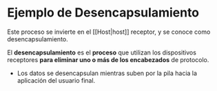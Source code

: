 # Ejemplo de Desencapsulamiento

Este proceso se invierte en el [[Host|host]] receptor, y se conoce como desencapsulamiento.

El **desencapsulamiento** es el **proceso** que utilizan los dispositivos receptores **para eliminar uno o más de los encabezados** de protocolo.

- Los datos se desencapsulan mientras suben por la pila hacia la aplicación del usuario final.
